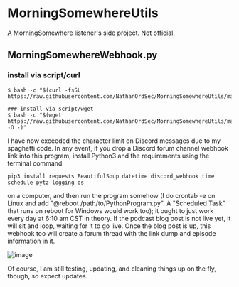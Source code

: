 # MorningSomewhereUtils
A MorningSomewhere listener's side project. Not official. 
## MorningSomewhereWebhook.py

### install via script/curl
```
$ bash -c "$(curl -fsSL https://raw.githubusercontent.com/NathanOrdSec/MorningSomewhereUtils/main/MSSetup.sh)"
```
```
### install via script/wget
$ bash -c "$(wget https://raw.githubusercontent.com/NathanOrdSec/MorningSomewhereUtils/main/MSSetup.sh -O -)"
```
I have now exceeded the character limit on Discord messages due to my spaghetti code. In any event, if you drop a Discord forum channel webhook link into this program, install Python3 and the requirements using the terminal command
```
pip3 install requests BeautifulSoup datetime discord_webhook time schedule pytz logging os
```
on a computer, and then run the program somehow (I do crontab -e on Linux and add "@reboot /path/to/PythonProgram.py". A "Scheduled Task" that runs on reboot for Windows would work too); it ought to just work every day at 6:10 am CST in theory. If the podcast blog post is not live yet, it will sit and loop, waiting for it to go live. Once the blog post is up, this webhook too will create a forum thread with the link dump and episode information in it.

![image](https://github.com/NathanOrdSec/MorningSomewhereUtils/assets/81328905/17bc6122-8e85-4994-9517-f50efe43e4b9)

Of course, I am still testing, updating, and cleaning things up on the fly, though, so expect updates. 
